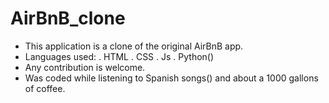 # AirBnB_clone
- This application is a clone of the original AirBnB app.
- Languages used:
  . HTML
  . CSS
  . Js
  . Python()
- Any contribution is welcome.
- Was coded while listening to Spanish songs() and about a 1000
  gallons of coffee. 
